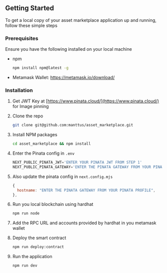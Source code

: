 <!-- GETTING STARTED -->
## Getting Started

To get a local copy of your asset marketplace application up and running, follow these simple steps

### Prerequisites

Ensure you have the following installed on your local machine
* npm
  ```sh
  npm install npm@latest -g
  ```
* Metamask Wallet: https://metamask.io/download/

### Installation

1. Get JWT Key at [https://www.pinata.cloud/](https://www.pinata.cloud/) for Image pinning
2. Clone the repo
   ```sh
   git clone git@github.com:manttus/asset_marketplace.git
   ```
3. Install NPM packages
   ```sh
   cd asset_marketplace && npm install
   ```
4. Enter the Pinata config in `.env`
   ```js
   NEXT_PUBLIC_PINATA_JWT='ENTER YOUR PINATA JWT FROM STEP 1'
   NEXT_PUBLIC_PINATA_GATEWAY='ENTER THE PINATA GATEWAY FROM YOUR PINATA PROFILE'
   ```
5. Also update the pinata config in `next.config.mjs`
   ```js
   {
     hostname: "ENTER THE PINATA GATEWAY FROM YOUR PINATA PROFILE",
   },
   ```
6. Run you local blockchain using hardhat
   ```sh
   npm run node
   ```
   
7. Add the RPC URL and accounts provided by hardhat in you metamask wallet
   
8. Deploy the smart contract
   ```sh
   npm run deploy:contract
   ```
   
9. Run the application
   ```sh
   npm run dev
   ```
